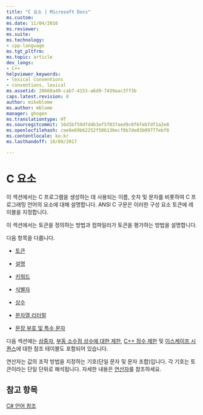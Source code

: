 ```yaml
---
title: "C 요소 | Microsoft Docs"
ms.custom: 
ms.date: 11/04/2016
ms.reviewer: 
ms.suite: 
ms.technology:
- cpp-language
ms.tgt_pltfrm: 
ms.topic: article
dev_langs:
- C++
helpviewer_keywords:
- lexical conventions
- conventions, lexical
ms.assetid: 20668a49-cab7-4153-a6d9-7439aac3ff3b
caps.latest.revision: 8
author: mikeblome
ms.author: mblome
manager: ghogen
ms.translationtype: HT
ms.sourcegitcommit: 16d1bf59dfd4b3ef5f037aed9c0f6febfdf1a2e8
ms.openlocfilehash: cae6e69b62252f506136ecf8b7de03b09777ebf8
ms.contentlocale: ko-kr
ms.lasthandoff: 10/09/2017

---
```

# <a name="elements-of-c"></a>C 요소
이 섹션에서는 C 프로그램을 생성하는 데 사용되는 이름, 숫자 및 문자를 비롯하여 C 프로그래밍 언어의 요소에 대해 설명합니다. ANSI C 구문은 이러한 구성 요소 토큰에 레이블을 지정합니다.  
  
 이 섹션에서는 토큰을 정의하는 방법과 컴파일러가 토큰을 평가하는 방법을 설명합니다.  
  
 다음 항목을 다룹니다.  
  
-   [토큰](../c-language/c-tokens.md)  
  
-   [설명](../c-language/c-comments.md)  
  
-   [키워드](../c-language/c-keywords.md)  
  
-   [식별자](../c-language/c-identifiers.md)  
  
-   [상수](../c-language/c-constants.md)  
  
-   [문자열 리터럴](../c-language/c-string-literals.md)  
  
-   [문장 부호 및 특수 문자](../c-language/punctuation-and-special-characters.md)  
  
 다음 섹션에는 [삼중자](../c-language/trigraphs.md), [부동 소수점 상수에 대한 제한](../c-language/limits-on-floating-point-constants.md), [C++ 정수 제한](../c-language/cpp-integer-limits.md) 및 [이스케이프 시퀀스](../c-language/escape-sequences.md)에 대한 참조 테이블도 포함되어 있습니다.  
  
 연산자는 값의 조작 방법을 지정하는 기호(단일 문자 및 문자 조합)입니다. 각 기호는 토큰이라는 단일 단위로 해석됩니다. 자세한 내용은 [연산자](../c-language/c-operators.md)를 참조하세요.  
  
## <a name="see-also"></a>참고 항목  
 [C# 언어 참조](../c-language/c-language-reference.md)
